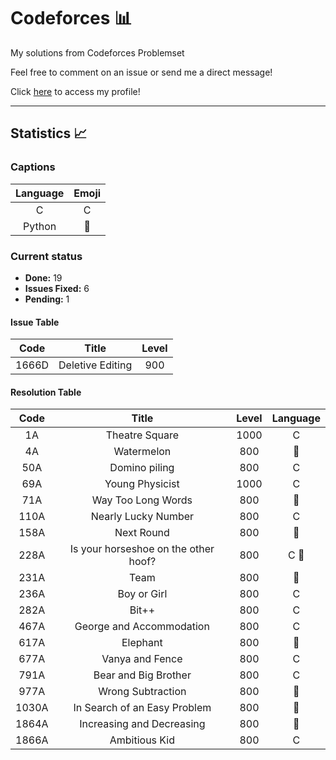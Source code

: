 # Codeforces :bar_chart:
My solutions from Codeforces Problemset

Feel free to comment on an issue or send me a direct message!

Click [here](https://codeforces.com/profile/brenovsky1) to access my profile!

***

## Statistics :chart_with_upwards_trend:

### Captions

| Language | Emoji |
|:--------:|:-----:|
|    C     |   C   |
| Python | :snake: |

### Current status

* **Done:** 19
* **Issues Fixed:** 6
* **Pending:** 1

#### Issue Table
| Code  |           Title           | Level |
|:-----:|:-------------------------:|:-----:|
| 1666D |     Deletive Editing      |  900  |


#### Resolution Table
| Code  |                Title                 | Level | Language  |
|:-----:|:------------------------------------:|:-----:|:---------:|
|  1A   |            Theatre Square            | 1000  |     C     |
|  4A   |              Watermelon              |  800  |  :snake:  |
|  50A  |            Domino piling             |  800  |     C     |
|  69A  |           Young Physicist            | 1000  |     C     |
|  71A  |          Way Too Long Words          |  800  |  :snake:  |
| 110A  |         Nearly Lucky Number          |  800  |     C     |
| 158A  |              Next Round              |  800  |  :snake:  |
| 228A  | Is your horseshoe on the other hoof? |  800  | C :snake: |
| 231A  |                 Team                 |  800  |  :snake:  |
| 236A  |             Boy or Girl              |  800  |     C     |
| 282A  |                Bit++                 |  800  |     C     |
| 467A  |       George and Accommodation       |  800  |     C     |
| 617A  |               Elephant               |  800  |  :snake:  |
| 677A  |           Vanya and Fence            |  800  |     C     |
| 791A  |         Bear and Big Brother         |  800  |     C     |
| 977A  |          Wrong Subtraction           |  800  |  :snake:  |
| 1030A |     In Search of an Easy Problem     |  800  |  :snake:  |
| 1864A |      Increasing and Decreasing       |  800  |  :snake:  |
| 1866A |            Ambitious Kid             |  800  |     C     |



